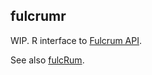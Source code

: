 ## fulcrumr

WIP. R interface to [Fulcrum API](https://docs.fulcrumapp.com/docs).

See also [fulcRum](https://github.com/aecom-ecology/fulcRum).
